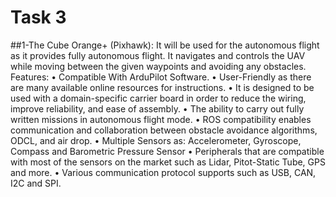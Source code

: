 # Task 3
##1-The Cube Orange+ (Pixhawk):
It will be used for the autonomous flight as it provides fully autonomous flight. It navigates and controls the UAV while moving between the given waypoints and avoiding any obstacles.
Features:
•	Compatible With ArduPilot Software.
•	User-Friendly as there are many available online resources for instructions.
•	It is designed to be used with a domain-specific carrier board in order to reduce the wiring, improve reliability, and ease of assembly. 
•	The ability to carry out fully written missions in autonomous flight mode.
•	ROS compatibility enables communication and collaboration between obstacle avoidance algorithms, ODCL, and air drop.
•	Multiple Sensors as: Accelerometer, Gyroscope, Compass and Barometric Pressure Sensor
•	Peripherals that are compatible with most of the sensors on the market such as Lidar, Pitot-Static Tube, GPS and more.
•	Various communication protocol supports such as USB, CAN, I2C and SPI.
